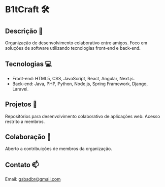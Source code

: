 # B1tCraft :hammer_and_wrench:

## Descrição :memo:
Organização de desenvolvimento colaborativo entre amigos. Foco em soluções de software utilizando tecnologias front-end e back-end.

## Tecnologias :computer:
- Front-end: HTML5, CSS, JavaScript, React, Angular, Next.js.
- Back-end: Java, PHP, Python, Node.js, Spring Framework, Django, Laravel.

## Projetos :file_folder:
Repositórios para desenvolvimento colaborativo de aplicações web. Acesso restrito a membros.

## Colaboração :busts_in_silhouette:
Aberto a contribuições de membros da organização.

## Contato :mailbox:
Email: gsbadbr@gmail.com
